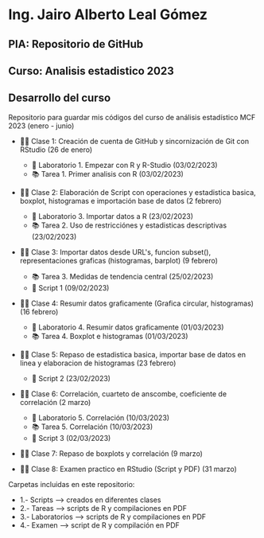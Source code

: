 # Ing. Jairo Alberto Leal Gómez
## PIA: Repositorio de GitHub
## Curso: Analisis estadistico 2023
## Desarrollo del curso

Repositorio para guardar mis códigos del curso de análisis estadístico MCF 2023 (enero - junio)

- 👨‍🏫 Clase 1: Creación de cuenta de GitHub y sincornización de Git con RStudio (26 de enero)
  - 🔬 Laboratorio 1. Empezar con R y R-Studio (03/02/2023)
  - 📚 Tarea 1. Primer analisis con R (03/02/2023)
    
- 👨‍🏫 Clase 2: Elaboración de Script con operaciones y estadistica basica, boxplot, histogramas e importación base de datos (2 febrero)
  - 🔬 Laboratorio 3. Importar datos a R (23/02/2023)
  - 📚 Tarea 2. Uso de restricciónes y estadisticas descriptivas (23/02/2023)
  
- 👨‍🏫 Clase 3: Importar datos desde URL's, funcion subset(), representaciones graficas (histogramas, barplot) (9 febrero)
  - 📚 Tarea 3. Medidas de tendencia central (25/02/2023)
  - 💾 Script 1 (09/02/2023)

- 👨‍🏫 Clase 4: Resumir datos graficamente (Grafica circular, histogramas) (16 febrero)
  - 🔬 Laboratorio 4. Resumir datos graficamente (01/03/2023)
  - 📚 Tarea 4. Boxplot e histogramas (01/03/2023)

- 👨‍🏫 Clase 5: Repaso de estadistica basica, importar base de datos en linea y elaboracion de histogramas (23 febrero)
  - 💾 Script 2 (23/02/2023)

- 👨‍🏫 Clase 6: Correlación, cuarteto de anscombe, coeficiente de correlación (2 marzo)
  - 🔬 Laboratorio 5. Correlación (10/03/2023)
  - 📚 Tarea 5. Correlación (10/03/2023)
  - 💾 Script 3 (02/03/2023)
  
- 👨‍🏫 Clase 7: Repaso de boxplots y correlación (9 marzo)

- 👨‍🏫 Clase 8: Examen practico en RStudio (Script y PDF) (31 marzo)

Carpetas incluidas en este repositorio:
- 1.- Scripts --> creados en diferentes clases
- 2.- Tareas --> scripts de R y compilaciones en PDF
- 3.- Laboratorios --> scripts de R y compilaciones en PDF
- 4.- Examen --> script de R y compilación en PDF
